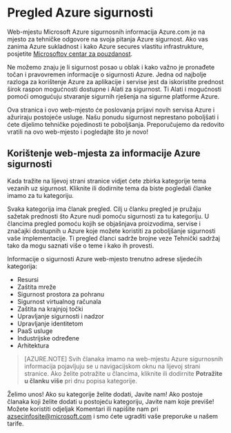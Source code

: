 <properties
   pageTitle="Pregled Azure sigurnosti | Microsoft Azure"
   description="Web-mjestu Microsoft Azure sigurnosnih informacija Azure.com je na mjesto za tehničke odgovore na svoja pitanja Azure sigurnost."
   services="security"
   documentationCenter="na"
   authors="TomShinder"
   manager="MBaldwin"
   editor="TomSh"/>

<tags
   ms.service="security"
   ms.devlang="na"
   ms.topic="article"
   ms.tgt_pltfrm="na"
   ms.workload="na"
   ms.date="08/09/2016"
   ms.author="terrylan"/>

# <a name="azure-security-overview"></a>Pregled Azure sigurnosti

Web-mjestu Microsoft Azure sigurnosnih informacija Azure.com je na mjesto za tehničke odgovore na svoja pitanja Azure sigurnost. Ako vas zanima Azure sukladnost i kako Azure secures vlastitu infrastrukture, posjetite [Microsoftov centar za pouzdanost](https://www.microsoft.com/TrustCenter/default.aspx).

Ne možemo znaju je li sigurnost posao u oblak i kako važno je pronađete točan i pravovremen informacije o sigurnosti Azure. Jedna od najbolje razloga za korištenje Azure za aplikacije i servise jest da iskoristite prednost širok raspon mogućnosti dostupne i Alati za sigurnost. Ti Alati i mogućnosti pomoći omogućuju stvaranje sigurnih rješenja na sigurne platforme Azure.

Ova stranica i ovo web-mjesto će poslovanja prijavi novih servisa Azure i ažuriraju postojeće usluge. Našu ponudu sigurnost neprestano poboljšati i ćete dijelimo tehničke pojedinosti te poboljšanja. Preporučujemo da redovito vratili na ovo web-mjesto i pogledajte što je novo!

## <a name="using-the-azure-security-information-site"></a>Korištenje web-mjesta za informacije Azure sigurnosti
Kada tražite na lijevoj strani stranice vidjet ćete zbirka kategorije tema vezanih uz sigurnost. Kliknite ili dodirnite tema da biste pogledali članke imamo za tu kategoriju.

Svaka kategorija ima članak pregled. Cilj u članku pregled je pružaju sažetak prednosti što Azure nudi pomoću sigurnosti za tu kategoriju. U člancima pregled pomoću kojih se objašnjava proizvodima, servise i značajki dostupnih u Azure koje možete koristiti za poboljšanje sigurnosti vaše implementacije. Ti pregled članci sadrže brojne veze Tehnički sadržaj tako da mogu saznati više o teme i kako ih provesti.

Informacije o sigurnosti Azure web-mjesto trenutno adrese sljedećih kategorija:

- Resursi
- Zaštita mreže
- Sigurnost prostora za pohranu
- Sigurnost virtualnog računala
- Zaštita na krajnjoj točki
- Upravljanje sigurnosti i nadzor
- Upravljanje identitetom
- PaaS usluge
- Industrijske određene
- Arhitektura

> [AZURE.NOTE] Svih članaka imamo na web-mjestu Azure sigurnosnih informacija pojavljuju se u navigacijskom oknu na lijevoj strani stranice. Ako želite potražite u člancima, kliknite ili dodirnite **Potražite u članku više** pri dnu popisa kategorije.

Želimo unos! Ako su kategorije želite dodati, Javite nam! Ako postoje članaka koji želite dodati u postojeću kategoriju, Javite nam koje previše! Možete koristiti odjeljak Komentari ili napišite nam pri [azsecinfosite@microsoft.com](mailto:azsecinfosite@microsoft.com) i smo ćete ugraditi vaše preporuke u našem tarife.
